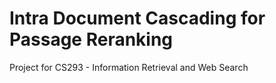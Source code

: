 # Intra Document Cascading for Passage Reranking

Project for CS293 - Information Retrieval and Web Search 
